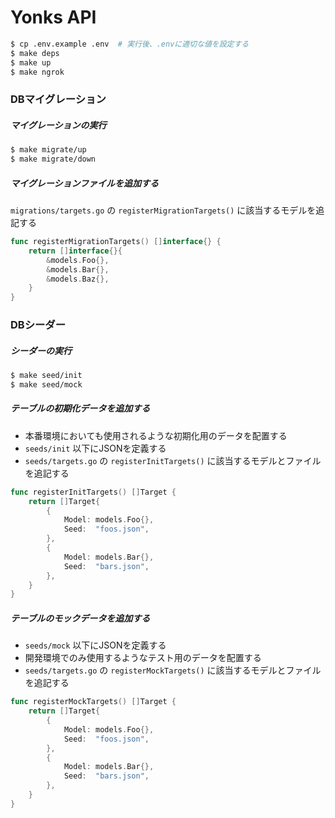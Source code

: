 # Yonks API

```bash
$ cp .env.example .env  # 実行後、.envに適切な値を設定する
$ make deps
$ make up
$ make ngrok
```

### DBマイグレーション

##### マイグレーションの実行

```bash
$ make migrate/up
$ make migrate/down
```

##### マイグレーションファイルを追加する

`migrations/targets.go` の `registerMigrationTargets()` に該当するモデルを追記する

```go
func registerMigrationTargets() []interface{} {
	return []interface{}{
		&models.Foo{},
		&models.Bar{},
		&models.Baz{},
	}
}
```

### DBシーダー

##### シーダーの実行

```bash
$ make seed/init
$ make seed/mock
```

##### テーブルの初期化データを追加する

- 本番環境においても使用されるような初期化用のデータを配置する
- `seeds/init` 以下にJSONを定義する
- `seeds/targets.go` の `registerInitTargets()` に該当するモデルとファイルを追記する

```go
func registerInitTargets() []Target {
	return []Target{
		{
			Model: models.Foo{},
			Seed:  "foos.json",
		},
		{
			Model: models.Bar{},
			Seed:  "bars.json",
		},
	}
}
```

##### テーブルのモックデータを追加する

- `seeds/mock` 以下にJSONを定義する
- 開発環境でのみ使用するようなテスト用のデータを配置する
- `seeds/targets.go` の `registerMockTargets()` に該当するモデルとファイルを追記する

```go
func registerMockTargets() []Target {
	return []Target{
		{
			Model: models.Foo{},
			Seed:  "foos.json",
		},
		{
			Model: models.Bar{},
			Seed:  "bars.json",
		},
	}
}
```
